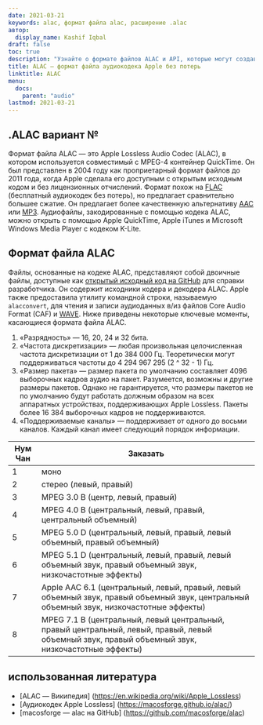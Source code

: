 ```yaml
---
date: 2021-03-21
keywords: alac, формат файла alac, расширение .alac
автор:
  display_name: Kashif Iqbal
draft: false
toc: true
description: "Узнайте о формате файлов ALAC и API, которые могут создавать и открывать файлы ALAC."
title: ALAC — формат файла аудиокодека Apple без потерь
linktitle: ALAC
menu:
  docs:
    parent: "audio"
lastmod: 2021-03-21
---
```


## .ALAC вариант №

Формат файла ALAC — это Apple Lossless Audio Codec (ALAC), в котором используется совместимый с MPEG-4 контейнер QuickTime. Он был представлен в 2004 году как проприетарный формат файлов до 2011 года, когда Apple сделала его доступным с открытым исходным кодом и без лицензионных отчислений. Формат похож на [FLAC](/ru/audio/flac/) (бесплатный аудиокодек без потерь), но предлагает сравнительно большее сжатие. Он предлагает более качественную альтернативу [AAC](/ru/audio/aac/) или [MP3](/ru/audio/mp3/). Аудиофайлы, закодированные с помощью кодека ALAC, можно открыть с помощью Apple QuickTime, Apple iTunes и Microsoft Windows Media Player с кодеком K-Lite.

## Формат файла ALAC

Файлы, основанные на кодеке ALAC, представляют собой двоичные файлы, доступные как [открытый исходный код на GitHub](https://github.com/macosforge/alac) для справки разработчика. Он содержит исходники кодера и декодера ALAC. Apple также предоставила утилиту командной строки, называемую `alacconvert`, для чтения и записи аудиоданных в/из файлов Core Audio Format (CAF) и [WAVE](/ru/audio/wav/). Ниже приведены некоторые ключевые моменты, касающиеся формата файла ALAC.

1. «Разрядность» — 16, 20, 24 и 32 бита.
1. «Частота дискретизации» — любая произвольная целочисленная частота дискретизации от 1 до 384 000 Гц. Теоретически могут поддерживаться частоты до 4 294 967 295 (2 ^ 32 - 1) Гц.
1. «Размер пакета» — размер пакета по умолчанию составляет 4096 выборочных кадров аудио на пакет. Разумеется, возможны и другие размеры пакетов. Однако не гарантируется, что размеры пакетов не по умолчанию будут работать должным образом на всех аппаратных устройствах, поддерживающих Apple Lossless. Пакеты более 16 384 выборочных кадров не поддерживаются.
1. «Поддерживаемые каналы» — поддерживает от одного до восьми каналов. Каждый канал имеет следующий порядок информации.

|Нум Чан| Заказать|
|---|---|
|1 |моно|
|2 |стерео (левый, правый)|
|3 |MPEG 3.0 B (центр, левый, правый)|
|4 |MPEG 4.0 B (центральный, левый, правый, центральный объемный)|
|5 |MPEG 5.0 D (центральный, левый, правый, левый объемный, правый объемный)|
|6 |MPEG 5.1 D (центральный, левый, правый, левый объемный звук, правый объемный звук, низкочастотные эффекты)|
|7 |Apple AAC 6.1 (центральный, левый, правый, левый объемный звук, правый объемный звук, центральный объемный звук, низкочастотные эффекты)|
|8 |MPEG 7.1 B (центральный, левый центральный, правый центральный, левый, правый, левый объемный звук, правый объемный звук, низкочастотные эффекты)|

## использованная литература

* [ALAC — Википедия] (https://en.wikipedia.org/wiki/Apple_Lossless)
* [Аудиокодек Apple Lossless] (https://macosforge.github.io/alac/)
* [macosforge — alac на GitHub] (https://github.com/macosforge/alac)

